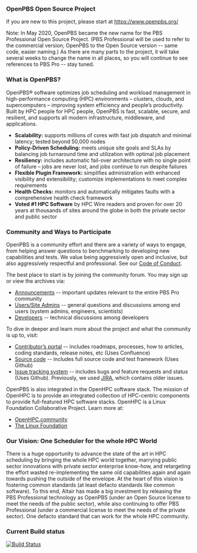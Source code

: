 ### OpenPBS Open Source Project

If you are new to this project, please start at https://www.openpbs.org/

Note: In May 2020, OpenPBS became the new name for the PBS Professional Open Source Project. (PBS Professional will be used to refer to the commercial version; OpenPBS to the Open Source version -- same code, easier naming.)  As there are many parts to the project, it will take several weeks to change the name in all places, so you will continue to see references to PBS Pro -- stay tuned.

### What is OpenPBS?
OpenPBS® software optimizes job scheduling and workload management in high-performance computing (HPC) environments – clusters, clouds, and supercomputers – improving system efficiency and people’s productivity.  Built by HPC people for HPC people, OpenPBS is fast, scalable, secure, and resilient, and supports all modern infrastructure, middleware, and applications.

* **Scalability:** supports millions of cores with fast job dispatch and minimal latency; tested beyond 50,000 nodes
* **Policy-Driven Scheduling:** meets unique site goals and SLAs by balancing job turnaround time and utilization with optimal job placement
* **Resiliency:** includes automatic fail-over architecture with no single point of failure – jobs are never lost, and jobs continue to run despite failures
* **Flexible Plugin Framework:** simplifies administration with enhanced visibility and extensibility; customize implementations to meet complex requirements
* **Health Checks:** monitors and automatically mitigates faults with a comprehensive health check framework
* **Voted #1 HPC Software** by HPC Wire readers and proven for over 20 years at thousands of sites around the globe in both the private sector and public sector

### Community and Ways to Participate

OpenPBS is a community effort and there are a variety of ways to engage, from helping answer questions to benchmarking to developing new capabilities and tests.  We value being aggressively open and inclusive, but also aggressively respectful and professional.  See our [Code of Conduct](https://pbspro.atlassian.net/wiki/display/PBSPro/Code+of+Conduct).

The best place to start is by joining the community forum.  You may sign up or view the archives via:

* [Announcements](http://community.pbspro.org/c/announcements) -- important updates relevant to the entire PBS Pro community
* [Users/Site Admins](http://community.pbspro.org/c/users-site-administrators) -- general questions and discussions among end users (system admins, engineers, scientists)
* [Developers](http://community.pbspro.org/c/developers) -- technical discussions among developers

To dive in deeper and learn more about the project and what the community is up to, visit:

* [Contributor’s portal](https://pbspro.atlassian.net/wiki) -- includes roadmaps, processes, how to articles, coding standards, release notes, etc  (Uses Confluence)
* [Source code](https://github.com/OpenPBS/openpbs) -- includes full source code and test framework (Uses Github)
* [Issue tracking system](https://github.com/OpenPBS/openpbs/issues) -- includes bugs and feature requests and status (Uses Github).  Previously, we used [JIRA](https://pbspro.atlassian.net), which contains older issues.

OpenPBS is also integrated in the OpenHPC software stack. The mission of OpenHPC is to provide an integrated collection of HPC-centric components to provide full-featured HPC software stacks. OpenHPC is a Linux Foundation Collaborative Project.  Learn more at:

* [OpenHPC.community](http://openhpc.community)
* [The Linux Foundation](http://thelinuxfoundation.org)

### Our Vision:  One Scheduler for the whole HPC World

There is a huge opportunity to advance the state of the art in HPC scheduling by bringing the whole HPC world together, marrying public sector innovations with private sector enterprise know-how, and retargeting the effort wasted re-implementing the same old capabilities again and again towards pushing the outside of the envelope.  At the heart of this vision is fostering common standards (at least defacto standards like common software).  To this end, Altair has made a big investment by releasing the PBS Professional technology as OpenPBS (under an Open Source license to meet the needs of the public sector), while also continuing to offer PBS Professional (under a commercial license to meet the needs of the private sector).  One defacto standard that can work for the whole HPC community.

### Current Build status
[![Build Status](https://travis-ci.com/OpenPBS/openpbs.svg?branch=master)](https://travis-ci.com/OpenPBS/openpbs)
